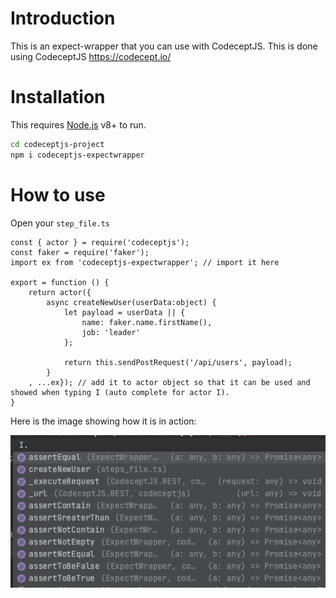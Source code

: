 # Introduction

This is an expect-wrapper that you can use with CodeceptJS.
This is done using CodeceptJS <https://codecept.io/>

# Installation

This requires [Node.js](https://nodejs.org/) v8+ to run.

```sh
cd codeceptjs-project
npm i codeceptjs-expectwrapper
```

# How to use
Open your `step_file.ts`

```
const { actor } = require('codeceptjs');
const faker = require('faker');
import ex from 'codeceptjs-expectwrapper'; // import it here

export = function () {
    return actor({
        async createNewUser(userData:object) {
            let payload = userData || {
                name: faker.name.firstName(),
                job: 'leader'
            };

            return this.sendPostRequest('/api/users', payload);
        }
    , ...ex}); // add it to actor object so that it can be used and showed when typing I (auto complete for actor I).
}
```

Here is the image showing how it is in action:

![auto complete for I actor](./img/auto-complete.png)
